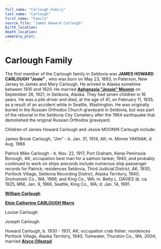 ```yaml
---
full_name: "Carlough Family"
last_name: "Carlough"
first_name: "Family"
source_file: "James Howard Carlough"
birth_location:
death_location:
cemetery_plot: 
---
```

# Carlough Family

The first member of the Carlough family in Seldovia was **JAMES HOWARD CARLOUGH "Josie"** , who was born on May 23, 1893, in Paterson,
New Jersey to James and Mary Carlough. He arrived in Alaska sometime
between 1910 and 1920. He married [**Aphanasia "Jessie" Moonin**](../_families/Moonin_Family.md) on September 26,
1921, in Seldovia, Alaska. They had seven children in 16 years. He was a
pile driver and died, at the age of 41, on February 11, 1935, as a result of an accident while in
Seattle, Washington. He was originally buried in the
Russian Orthodox Church graveyard in Seldovia, but was part of the
reburial in the Seldovia City Cemetery after the 1964 earthquake that
demolished the original Russian Orthodox graveyard.

Children of James Howard Carlough and Jessie MOONIN Carlough include:

James Brook Carlough, "Jim" - b. Jan. 31, 1914, AK; m. Minnie YAKNAK; d. Aug. 1966

Patrick Mike Carlough -  b. Nov. 22, 1917, Port Graham, Kenai Peninsula Borough, AK; occupation best man for a salmon tanker, 1940, and probably continued to work on ships arecords include numerous ship passenger records for Patrick; residences Seldovia, Third Judicial District, AK, 1930; Portlock Village, Seldovia Recording District, Alaska Territory, 1940; Snohomish Co., WA, 1966; and King Co., WA; m. Betty L. DAVIES (b. ca. 1925, MN), Jan. 9, 1966, Seattle, King Co., WA; d. Jan. 14, 1991.

[**William Carlough**](../_people/Carlough_William_A.md)

[**Elsie Catherine CARLOUGH Marrs**](../_people/Marrs_Elsie_Catherine_Carlough.md)

Louise Carlough

Joseph Carlough

Howard Carlough, b. 1930 - 1931, AK; occupation crab fisher; residences Portlock Village, Alaska Territory, 1940; Tumwater, Thurston Co., WA, 2004; married [**Alyce Ollestad**](../_people/Carlough_Alice_Ollestadt.md)






